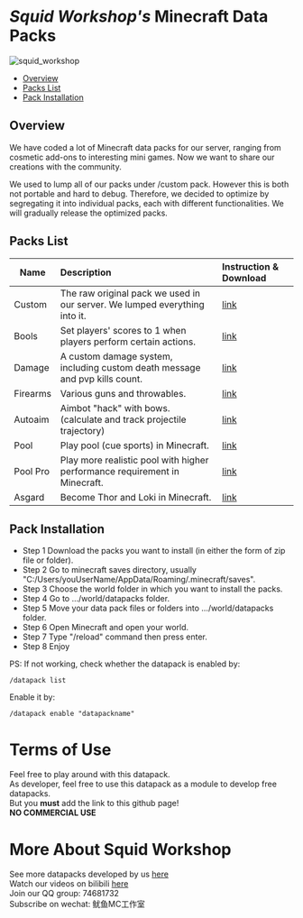 # _Squid Workshop's_ Minecraft Data Packs
![_squid_workshop_](images/top_banner.PNG)
- [Overview](#Overview)
- [Packs List](#Packs-List)
- [Pack Installation](#Pack-Installation)

## Overview
We have coded a lot of Minecraft data packs for our server, ranging from cosmetic add-ons to interesting mini games. Now we want to share our creations with the community. 

We used to lump all of our packs under /custom pack. However this is both not portable and hard to debug. Therefore, we decided to optimize by segregating it into individual packs, each with different functionalities. We will gradually release the optimized packs.

## Packs List
| Name | Description | Instruction & Download |
| --- | :------ | :------ |
| Custom | The raw original pack we used in our server. We lumped everything into it. | [link](https://github.com/Squid-Workshop/MinecraftDatapacksProject/tree/master/custom)
| Bools | Set players' scores to 1 when players perform certain actions. | [link](https://github.com/nzcsx/Bools-Datapack-Squid-Workshop)
| Damage | A custom damage system, including custom death message and pvp kills count. | [link](https://github.com/DaveHJT/Damage-Datapack-Minecraft-Squid-Workshop)
| Firearms | Various guns and throwables. | [link](https://github.com/DaveHJT/Gun-Minecraft-Datapack-Squid-Workshop)
| Autoaim | Aimbot "hack" with bows. (calculate and track projectile trajectory) | [link](https://github.com/MingshiYangUIUC/Autoaim-Minecraft-Squid-Workshop-Project)
| Pool | Play pool (cue sports) in Minecraft. | [link](https://github.com/MingshiYangUIUC/Pool-Minecraft-Squid-Workshop-Project) 
| Pool Pro | Play more realistic pool with higher performance requirement in Minecraft. | [link](https://github.com/MingshiYangUIUC/Pool-Evolved-Minecraft-Squid-Workshop-Project)
| Asgard | Become Thor and Loki in Minecraft. | [link](https://github.com/MingshiYangUIUC/Asgard-Minecraft-Squid-Workshop-Project)

## Pack Installation
- Step 1 Download the packs you want to install (in either the form of zip file or folder).
- Step 2 Go to minecraft saves directory, usually "C:/Users/youUserName/AppData/Roaming/.minecraft/saves".
- Step 3 Choose the world folder in which you want to install the packs.
- Step 4 Go to .../world/datapacks folder.
- Step 5 Move your data pack files or folders into .../world/datapacks folder.
- Step 6 Open Minecraft and open your world.
- Step 7 Type "/reload" command then press enter.
- Step 8 Enjoy

PS: If not working, check whether the datapack is enabled by:

	/datapack list
Enable it by:

	/datapack enable "datapackname"
	
# Terms of Use
Feel free to play around with this datapack. \
As developer, feel free to use this datapack as a module to develop free datapacks. \
But you **must** add the link to this github page! \
**NO COMMERCIAL USE**

# More About Squid Workshop
See more datapacks developed by us [here](https://github.com/Squid-Workshop/MinecraftDatapacksProject) \
Watch our videos on bilibili [here](https://space.bilibili.com/649645265?from=search&seid=778816111336987286) \
Join our QQ group: 74681732 \
Subscribe on wechat: 鱿鱼MC工作室 

